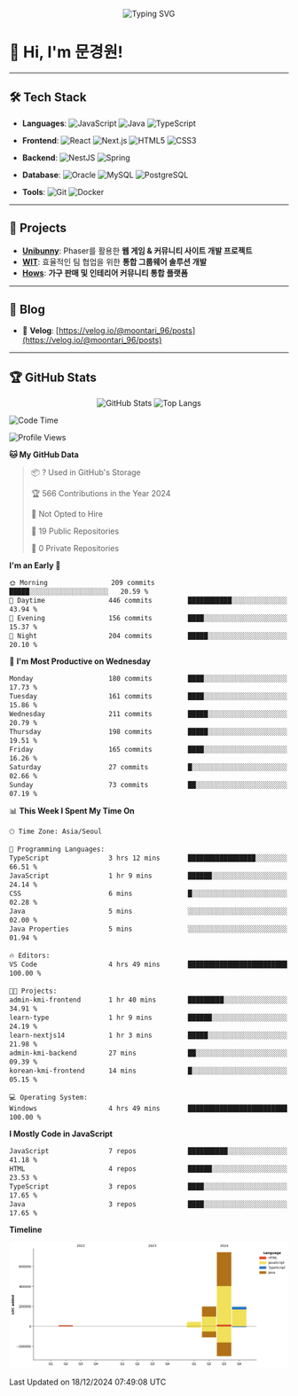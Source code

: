<p align="center">
  <img src="https://readme-typing-svg.herokuapp.com?font=Fira+Code&size=24&pause=1000&color=F7931E&width=435&lines=Hello+there!+I'm+Moontari;Welcome+to+my+GitHub+profile!" alt="Typing SVG" />
</p>

# 👋 Hi, I'm 문경원!

---

## 🛠️ Tech Stack
- **Languages**: 
  ![JavaScript](https://img.shields.io/badge/-JavaScript-F7DF1E?style=flat-square&logo=javascript&logoColor=black)
  ![Java](https://img.shields.io/badge/-Java-007396?style=flat-square&logo=java&logoColor=white)
  ![TypeScript](https://img.shields.io/badge/-TypeScript-3178C6?style=flat-square&logo=typescript&logoColor=white)

- **Frontend**: 
  ![React](https://img.shields.io/badge/-React-61DAFB?style=flat-square&logo=react&logoColor=black)
  ![Next.js](https://img.shields.io/badge/-Next.js-000000?style=flat-square&logo=next.js&logoColor=white)
  ![HTML5](https://img.shields.io/badge/-HTML5-E34F26?style=flat-square&logo=html5&logoColor=white)
  ![CSS3](https://img.shields.io/badge/-CSS3-1572B6?style=flat-square&logo=css3)

- **Backend**:
  ![NestJS](https://img.shields.io/badge/-NestJS-E0234E?style=flat-square&logo=nestjs&logoColor=white)
  ![Spring](https://img.shields.io/badge/-Spring-6DB33F?style=flat-square&logo=spring&logoColor=white)

- **Database**: 
  ![Oracle](https://img.shields.io/badge/-Oracle-F80000?style=flat-square&logo=oracle)
  ![MySQL](https://img.shields.io/badge/-MySQL-4479A1?style=flat-square&logo=mysql&logoColor=white)
  ![PostgreSQL](https://img.shields.io/badge/-PostgreSQL-336791?style=flat-square&logo=postgresql&logoColor=white)

- **Tools**:
  ![Git](https://img.shields.io/badge/-Git-F05032?style=flat-square&logo=git&logoColor=white)
  ![Docker](https://img.shields.io/badge/-Docker-2496ED?style=flat-square&logo=docker&logoColor=white)

---

## 🧩 Projects
- **[Unibunny](https://github.com/Moontari-96/Unibunny)**: Phaser를 활용한 **웹 게임 & 커뮤니티 사이트 개발 프로젝트**
- **[WIT](https://github.com/Moontari-96/WIT)**: 효율적인 팀 협업을 위한 **통합 그룹웨어 솔루션 개발**
- **[Hows](https://github.com/seunghye00/Hows)**: **가구 판매 및 인테리어 커뮤니티 통합 플랫폼**

---

## 📝 Blog
- 📖 **Velog**: [https://velog.io/@moontari_96/posts](https://velog.io/@moontari_96/posts)

---

## 🏆 GitHub Stats
<p align="center">
  <img src="https://github-readme-stats.vercel.app/api?username=Moontari-96&show_icons=true&theme=dracula" alt="GitHub Stats" />
  <img src="https://github-readme-stats.vercel.app/api/top-langs/?username=Moontari-96&layout=compact&theme=dracula" alt="Top Langs" />
</p>


  <!--START_SECTION:waka-->
![Code Time](http://img.shields.io/badge/Code%20Time-6%20hrs%2030%20mins-blue)

![Profile Views](http://img.shields.io/badge/Profile%20Views-10-blue)

**🐱 My GitHub Data** 

> 📦 ? Used in GitHub's Storage 
 > 
> 🏆 566 Contributions in the Year 2024
 > 
> 🚫 Not Opted to Hire
 > 
> 📜 19 Public Repositories 
 > 
> 🔑 0 Private Repositories 
 > 
**I'm an Early 🐤** 

```text
🌞 Morning                209 commits         █████░░░░░░░░░░░░░░░░░░░░   20.59 % 
🌆 Daytime                446 commits         ███████████░░░░░░░░░░░░░░   43.94 % 
🌃 Evening                156 commits         ████░░░░░░░░░░░░░░░░░░░░░   15.37 % 
🌙 Night                  204 commits         █████░░░░░░░░░░░░░░░░░░░░   20.10 % 
```
📅 **I'm Most Productive on Wednesday** 

```text
Monday                   180 commits         ████░░░░░░░░░░░░░░░░░░░░░   17.73 % 
Tuesday                  161 commits         ████░░░░░░░░░░░░░░░░░░░░░   15.86 % 
Wednesday                211 commits         █████░░░░░░░░░░░░░░░░░░░░   20.79 % 
Thursday                 198 commits         █████░░░░░░░░░░░░░░░░░░░░   19.51 % 
Friday                   165 commits         ████░░░░░░░░░░░░░░░░░░░░░   16.26 % 
Saturday                 27 commits          █░░░░░░░░░░░░░░░░░░░░░░░░   02.66 % 
Sunday                   73 commits          ██░░░░░░░░░░░░░░░░░░░░░░░   07.19 % 
```


📊 **This Week I Spent My Time On** 

```text
🕑︎ Time Zone: Asia/Seoul

💬 Programming Languages: 
TypeScript               3 hrs 12 mins       █████████████████░░░░░░░░   66.51 % 
JavaScript               1 hr 9 mins         ██████░░░░░░░░░░░░░░░░░░░   24.14 % 
CSS                      6 mins              █░░░░░░░░░░░░░░░░░░░░░░░░   02.28 % 
Java                     5 mins              ░░░░░░░░░░░░░░░░░░░░░░░░░   02.00 % 
Java Properties          5 mins              ░░░░░░░░░░░░░░░░░░░░░░░░░   01.94 % 

🔥 Editors: 
VS Code                  4 hrs 49 mins       █████████████████████████   100.00 % 

🐱‍💻 Projects: 
admin-kmi-frontend       1 hr 40 mins        █████████░░░░░░░░░░░░░░░░   34.91 % 
learn-type               1 hr 9 mins         ██████░░░░░░░░░░░░░░░░░░░   24.19 % 
learn-nextjs14           1 hr 3 mins         █████░░░░░░░░░░░░░░░░░░░░   21.98 % 
admin-kmi-backend        27 mins             ██░░░░░░░░░░░░░░░░░░░░░░░   09.39 % 
korean-kmi-frontend      14 mins             █░░░░░░░░░░░░░░░░░░░░░░░░   05.15 % 

💻 Operating System: 
Windows                  4 hrs 49 mins       █████████████████████████   100.00 % 
```

**I Mostly Code in JavaScript** 

```text
JavaScript               7 repos             ██████████░░░░░░░░░░░░░░░   41.18 % 
HTML                     4 repos             ██████░░░░░░░░░░░░░░░░░░░   23.53 % 
TypeScript               3 repos             ████░░░░░░░░░░░░░░░░░░░░░   17.65 % 
Java                     3 repos             ████░░░░░░░░░░░░░░░░░░░░░   17.65 % 
```



**Timeline**

![Lines of Code chart](https://raw.githubusercontent.com/Moontari-96/Moontari-96/main/assets/bar_graph.png)


 Last Updated on 18/12/2024 07:49:08 UTC
<!--END_SECTION:waka-->

